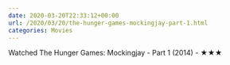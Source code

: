 ```yaml
---
date: 2020-03-20T22:33:12+00:00
url: /2020/03/20/the-hunger-games-mockingjay-part-1.html
categories: Movies
---
```

Watched The Hunger Games: Mockingjay - Part 1 (2014) - ★★★




